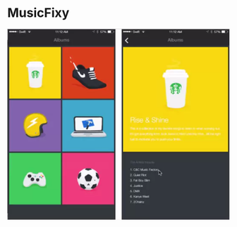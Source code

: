 # MusicFixy


![MockUp](https://github.com/beautifulBeast/MusicFixy/blob/master/Algorythm/Mockup.png?raw=true)
